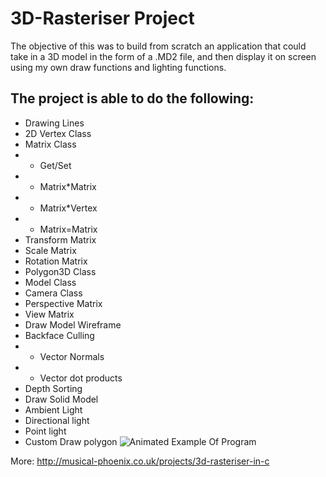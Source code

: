# 3D-Rasteriser Project
The objective of this was to build from scratch an application that could take in a 3D model in the form of a .MD2 file, and then display it on screen using my own draw functions and lighting functions.

## The project is able to do the following:
* Drawing Lines
* 2D Vertex Class
* Matrix Class
* - Get/Set
* - Matrix*Matrix
* - Matrix*Vertex
* - Matrix=Matrix
* Transform Matrix
* Scale Matrix
* Rotation Matrix
* Polygon3D Class
* Model Class
* Camera Class
* Perspective Matrix
* View Matrix
* Draw Model Wireframe
* Backface Culling
* - Vector Normals
* - Vector dot products
* Depth Sorting
* Draw Solid Model
* Ambient Light
* Directional light
* Point light
* Custom Draw polygon
![Animated Example Of Program](http://musical-phoenix.co.uk/wp-content/uploads/2022/05/rastSmall.gif)

More: http://musical-phoenix.co.uk/projects/3d-rasteriser-in-c